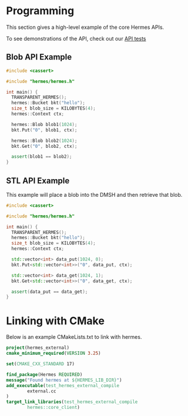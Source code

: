 # Programming

This section gives a high-level example of the core Hermes APIs.

To see demonstrations of the API, check out our [API tests](https://github.com/iowarp/content-transfer-engine/blob/main/test/unit/hermes/test_bucket.cc)

## Blob API Example
```cpp
#include <cassert>

#include "hermes/hermes.h"

int main() {
  TRANSPARENT_HERMES();
  hermes::Bucket bkt("hello");
  size_t blob_size = KILOBYTES(4);
  hermes::Context ctx;

  hermes::Blob blob1(1024);
  bkt.Put("0", blob1, ctx);

  hermes::Blob blob2(1024);
  bkt.Get("0", blob2, ctx);

  assert(blob1 == blob2);
}
```

## STL API Example

This example will place a blob into the DMSH and then retrieve that blob.

```cpp
#include <cassert>

#include "hermes/hermes.h"

int main() {
  TRANSPARENT_HERMES();
  hermes::Bucket bkt("hello");
  size_t blob_size = KILOBYTES(4);
  hermes::Context ctx;

  std::vector<int> data_put(1024, 0);
  bkt.Put<std::vector<int>>("0", data_put, ctx);

  std::vector<int> data_get(1024, 1);
  bkt.Get<std::vector<int>>("0", data_get, ctx);

  assert(data_put == data_get);
}
```

# Linking with CMake

Below is an example CMakeLists.txt to link with hermes.

```cmake
project(hermes_external)
cmake_minimum_required(VERSION 3.25)

set(CMAKE_CXX_STANDARD 17)

find_package(Hermes REQUIRED)
message("Found hermes at ${HERMES_LIB_DIR}")
add_executable(test_hermes_external_compile
        external.cc
)
target_link_libraries(test_hermes_external_compile
        hermes::core_client)
```